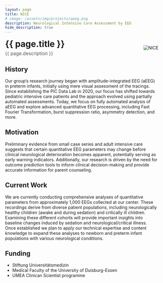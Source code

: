```yaml
---
layout: page
title: NICE
# image: /assets/img/projects/qeeg.png
description: Neurological Intensive Care Assessment by EEG
hide_description: true
---
```

<style>
/* Container for header and image */
.header-container {
display: flex;
justify-content: space-between;
align-items: center;
margin-bottom: 20px;
}
/* Style for the corner image */
.corner-image {
max-width: 200px;
max-height: 150px;
object-fit: contain;
}
/* Override default header margins */
.header-container h1 {
margin: 0;
}
/* Style for the title container */
.title-container {
display: flex;
flex-direction: column;
align-items: flex-start;
}
/* Style for the description subtitle */
.description-subtitle {
color: #555;
font-weight: 400;
margin-top: 5px;
margin-bottom: 0;
font-size: 1.1em;
}
/* Hide the default page title - we'll add our own in the flex container */
.page-title {
display: none;
}
</style>
<!-- Custom header with image aligned to title -->
<div class="header-container">
  <div class="title-container">
    <h1>{{ page.title }}</h1>
    <h3 class="description-subtitle">{{ page.description }}</h3>
  </div>
  <img src="{{ '/assets/img/projects/qeeg.png' | relative_url }}" alt="NICE" class="corner-image">
</div>


## History
Our group‘s research journey began with amplitude-integrated EEG (aEEG) in preterm infants, initially using mere visual assessment of the tracings. Since establishing the PIC Data Lab in 2020, our focus has shifted towards pediatric intensive care patients and the approach evolved using partially automated assessments. 
Today, we focus on fully automated analysis of aEEG and explore advanced quantitative EEG processing, including Fast Fourier Transformation, burst suppression ratio, asymmetry detection, and more.

## Motivation
Preliminary evidence from small case series and adult intensive care suggests that certain quantitative EEG parameters may change before clinical neurological deterioration becomes apparent, potentially serving as early warning indicators. Additionally, our research is driven by the need for outcome prediction tools to inform clinical decision-making and provide accurate information for parent counseling.

## Current Work
We are currently conducting comprehensive analyses of quantitative parameters from approximately 1,000 EEGs collected at our center. These recordings derive from diverse patient populations, including neurologically healthy children (awake and during sedation) and critically ill children. Examining these different cohorts will provide important insights into baseline changes induced by sedation and neurological/critical illness. 
Once established we plan to apply our technical expertise and content knowledge to expand these analyses to newborn and preterm infant populations with various neurological conditions.

## Funding
-	Stiftung Universitätsmedizin
-	Medical Faculty of the University of Duisburg-Essen
-	UMEA Clinican Scientist programme